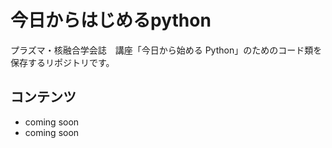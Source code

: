 # 今日からはじめるpython

プラズマ・核融合学会誌　講座「今日から始める Python」のためのコード類を保存するリポジトリです。

## コンテンツ
+ coming soon
+ coming soon
